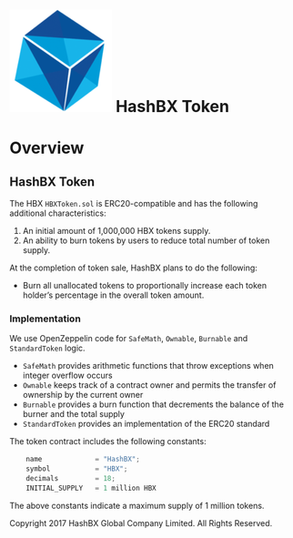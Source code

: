 # ![HashBX](images/logo.png) HashBX Token

# Overview

## HashBX Token

The HBX `HBXToken.sol` is ERC20-compatible and has the following additional characteristics:

1. An initial amount of 1,000,000 HBX tokens supply.
2. An ability to burn tokens by users to reduce total number of token supply.

At the completion of token sale, HashBX plans to do the following:

- Burn all unallocated tokens to proportionally increase each token holder’s percentage in the overall token amount.

### Implementation

We use OpenZeppelin code for `SafeMath`, `Ownable`, `Burnable` and `StandardToken` logic.

* `SafeMath` provides arithmetic functions that throw exceptions when integer overflow occurs
* `Ownable` keeps track of a contract owner and permits the transfer of ownership by the current owner
* `Burnable` provides a burn function that decrements the balance of the burner and the total supply
* `StandardToken` provides an implementation of the ERC20 standard

The token contract includes the following constants:

```javascript
    name             = "HashBX";
    symbol           = "HBX";
    decimals         = 18;
    INITIAL_SUPPLY   = 1 million HBX
```

The above constants indicate a maximum supply of 1 million tokens.


Copyright 2017 HashBX Global Company Limited. All Rights Reserved.
